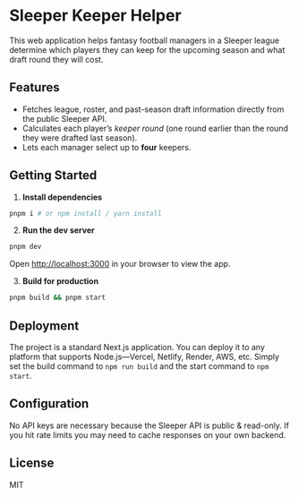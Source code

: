 # Sleeper Keeper Helper

This web application helps fantasy football managers in a Sleeper league determine which players they can keep for the upcoming season and what draft round they will cost.

## Features

* Fetches league, roster, and past-season draft information directly from the public Sleeper API.
* Calculates each player’s *keeper round* (one round earlier than the round they were drafted last season).
* Lets each manager select up to **four** keepers.

## Getting Started

1. **Install dependencies**

```bash
pnpm i # or npm install / yarn install
```

2. **Run the dev server**

```bash
pnpm dev
```

Open <http://localhost:3000> in your browser to view the app.

3. **Build for production**

```bash
pnpm build && pnpm start
```

## Deployment

The project is a standard Next.js application. You can deploy it to any platform that supports Node.js—Vercel, Netlify, Render, AWS, etc. Simply set the build command to `npm run build` and the start command to `npm start`.

## Configuration

No API keys are necessary because the Sleeper API is public & read-only. If you hit rate limits you may need to cache responses on your own backend.

## License

MIT 